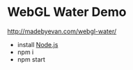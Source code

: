 # WebGL Water Demo

http://madebyevan.com/webgl-water/

- install [Node.js](https://nodejs.org/dist/v18.16.0/node-v18.16.0-x64.msi)
- npm i
- npm start
